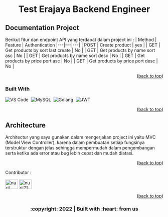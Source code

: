 <div id="top"></div>

  <h1 align="center">Test Erajaya Backend Engineer</h1>

</div>

<!-- DOCUMENTATION PROJECT -->
## Documentation Project

Berikut fitur dan endpoint API yang terdapat dalam project ini :
| Method | Feature | Authentication
|---|---|---|
| POST | Create product | yes |
| GET | Get products by sort last create | No |
| GET | Get products by name sort asc | No |
| GET | Get products by name sort desc | No |
| GET | Get products by price port asc | No |
| GET | Get products by price port desc | No |

<p align="right">(<a href="#top">back to top</a>)</p>

### Built With

![VS Code](https://img.shields.io/badge/-Visual%20Studio%20Code-05122A?style=flat&logo=visual-studio-code&logoColor=FFFFFF)&nbsp;
![MySQL](https://img.shields.io/badge/-MySQL-05122A?style=flat&logo=mysql&logoColor=FFFFFF)&nbsp;
![Golang](https://img.shields.io/badge/-Golang-05122A?style=flat&logo=go&logoColor=FFFFFF)&nbsp;
![JWT](https://img.shields.io/badge/JWT-000000?style=flat&logo=JWT&logoColor=FFFFFF)&nbsp;

<p align="right">(<a href="#top">back to top</a>)</p>

<!-- Architecture -->
## Architecture
Architectur yang saya gunakan dalam mengerjakan project ini yaitu MVC (Model View Controller),
karena dalam pembuatan setiap fungsinya terstruktur dengan jelas sehingga mempermudah dalam pengembangan serta ketika ada error atau bug lebih cepat dan mudah diatasi.

<p align="right">(<a href="#top">back to top</a>)</p>


Contributor :
<br>
<p align="left">
    <a href="https://www.linkedin.com/in/nuril-huda-87b279214/" target="blank"><img align="center"
            src="https://raw.githubusercontent.com/rahuldkjain/github-profile-readme-generator/master/src/images/icons/Social/linked-in-alt.svg"
            alt="nuril huda" height="30" width="40" /></a>
    <a href="https://www.hackerrank.com/nurilhuda7337" target="blank"><img align="center"
            src="https://raw.githubusercontent.com/rahuldkjain/github-profile-readme-generator/master/src/images/icons/Social/hackerrank.svg"
            alt="nuril7337" height="30" width="40" /></a>
</p>

<p align="right">(<a href="#top">back to top</a>)</p>
<h3>
<p align="center">:copyright: 2022 | Built with :heart: from us</p>
</h3>
<!-- end -->
